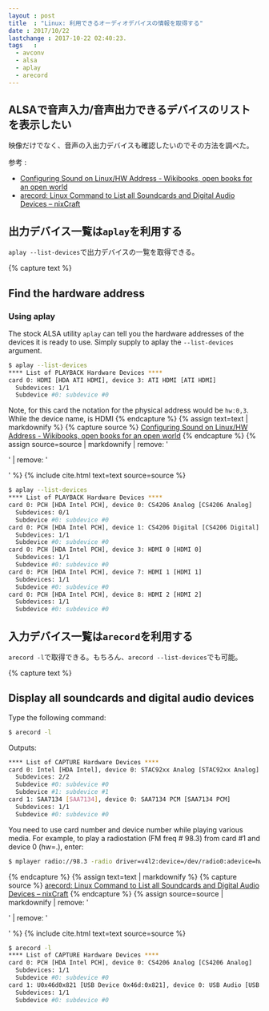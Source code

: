```yaml
---
layout : post
title  : "Linux: 利用できるオーディオデバイスの情報を取得する"
date : 2017/10/22
lastchange : 2017-10-22 02:40:23.
tags   :
  - avconv
  - alsa
  - aplay
  - arecord
---
```


## ALSAで音声入力/音声出力できるデバイスのリストを表示したい

映像だけでなく、音声の入出力デバイスも確認したいのでその方法を調べた。

参考 : 

* [Configuring Sound on Linux/HW Address - Wikibooks, open books for an open world](https://en.wikibooks.org/wiki/Configuring_Sound_on_Linux/HW_Address)
* [arecord: Linux Command to List all Soundcards and Digital Audio Devices – nixCraft](https://www.cyberciti.biz/tips/howto-display-soundcards-digital-audio-devices.html)


## 出力デバイス一覧は`aplay`を利用する

`aplay --list-devices`で出力デバイスの一覧を取得できる。


{% capture text %}
## Find the hardware address

### Using aplay

The stock ALSA utility `aplay` can tell you the hardware addresses of the devices it is ready to use. 
Simply supply to aplay the `--list-devices` argument.

```sh
$ aplay --list-devices
**** List of PLAYBACK Hardware Devices ****
card 0: HDMI [HDA ATI HDMI], device 3: ATI HDMI [ATI HDMI]
  Subdevices: 1/1
  Subdevice #0: subdevice #0
```

Note, for this card the notation for the physical address would be `hw:0,3`. While the device name, is HDMI
{% endcapture %}
{% assign text=text | markdownify %}
{% capture source %}
[Configuring Sound on Linux/HW Address - Wikibooks, open books for an open world](https://en.wikibooks.org/wiki/Configuring_Sound_on_Linux/HW_Address)
{% endcapture %}
{% assign source=source | markdownify | remove: '<p>' | remove: '</p>' %}
{% include cite.html text=text source=source %}



```sh
$ aplay --list-devices
**** List of PLAYBACK Hardware Devices ****
card 0: PCH [HDA Intel PCH], device 0: CS4206 Analog [CS4206 Analog]
  Subdevices: 0/1
  Subdevice #0: subdevice #0
card 0: PCH [HDA Intel PCH], device 1: CS4206 Digital [CS4206 Digital]
  Subdevices: 1/1
  Subdevice #0: subdevice #0
card 0: PCH [HDA Intel PCH], device 3: HDMI 0 [HDMI 0]
  Subdevices: 1/1
  Subdevice #0: subdevice #0
card 0: PCH [HDA Intel PCH], device 7: HDMI 1 [HDMI 1]
  Subdevices: 1/1
  Subdevice #0: subdevice #0
card 0: PCH [HDA Intel PCH], device 8: HDMI 2 [HDMI 2]
  Subdevices: 1/1
  Subdevice #0: subdevice #0
```


## 入力デバイス一覧は`arecord`を利用する

`arecord -l`で取得できる。もちろん、`arecord --list-devices`でも可能。

{% capture text %}

## Display all soundcards and digital audio devices

Type the following command:
```sh
$ arecord -l
```

Outputs:

```sh
**** List of CAPTURE Hardware Devices ****
card 0: Intel [HDA Intel], device 0: STAC92xx Analog [STAC92xx Analog]
  Subdevices: 2/2
  Subdevice #0: subdevice #0
  Subdevice #1: subdevice #1
card 1: SAA7134 [SAA7134], device 0: SAA7134 PCM [SAA7134 PCM]
  Subdevices: 1/1
  Subdevice #0: subdevice #0
```

You need to use card number and device number while playing various media. 
For example, to play a radiostation (FM freq # 98.3) from card #1 and device 0 (hw=.), enter:

```sh
$ mplayer radio://98.3 -radio driver=v4l2:device=/dev/radio0:adevice=hw=1.0
```
{% endcapture %}
{% assign text=text | markdownify %}
{% capture source %}
[arecord: Linux Command to List all Soundcards and Digital Audio Devices – nixCraft](https://www.cyberciti.biz/tips/howto-display-soundcards-digital-audio-devices.html)
{% endcapture %}
{% assign source=source | markdownify | remove: '<p>' | remove: '</p>' %}
{% include cite.html text=text source=source %}

```sh
$ arecord -l
**** List of CAPTURE Hardware Devices ****
card 0: PCH [HDA Intel PCH], device 0: CS4206 Analog [CS4206 Analog]
  Subdevices: 1/1
  Subdevice #0: subdevice #0
card 1: U0x46d0x821 [USB Device 0x46d:0x821], device 0: USB Audio [USB Audio]
  Subdevices: 1/1
  Subdevice #0: subdevice #0
```

